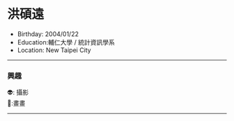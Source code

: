 # 洪碩遠
- Birthday: 2004/01/22
- Education:輔仁大學 / 統計資訊學系
- Location: New Taipei City
<hr>

### 興趣
👽: 攝影\
🐃:畫畫
<hr>
